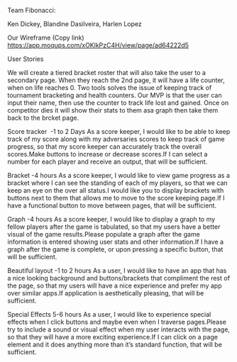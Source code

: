 Team Fibonacci:

Ken Dickey, Blandine Dasilveira, Harlen Lopez


Our Wireframe (Copy link)
https://app.moqups.com/xOKlkPzC4H/view/page/ad64222d5

User Stories

We will create a tiered bracket roster that will also take the user to a secondary page. When they reach the 2nd page, it will have a life counter, when on life reaches 0. Two tools solves the issue of keeping track of tournament bracketing and health counters. Our MVP is that the user can input their name, then use the counter to track life lost and gained. Once on competitor dies it will show their stats to them asa graph then take them back to the brcket page.

Score tracker  -1 to 2 Days
As a score keeper, I would like to be able to keep track of my score along with my adversaries scores to keep track of game progress, so that my score keeper can accurately track the overall scores.Make buttons to increase or decrease scores.If I can select a number for each player and receive an output, that will be sufficient.

Bracket -4 hours
As a score keeper, I would like to view game progress as a bracket where I can see the standing of each of my players, so that we can keep an eye on the over all status.I would like you to display brackets with buttons next to them that allows me to move to the score keeping page.If I have a functional button to move between pages, that will be sufficient.

Graph -4 hours
As a score keeper, I would like to display a graph to my fellow players after the game is tabulated, so that my users have a better visual of the game results.Please populate a graph after the game information is entered showing user stats and other information.If I have a graph after the game is complete, or upon pressing a specific button, that will be sufficient.

Beautiful layout -1 to 2 hours
As a user, I would like to have an app that has a nice looking background and buttons/brackets that compliment the rest of the page, so that my users will have a nice experience and prefer my app over similar apps.If application is aesthetically pleasing, that will be sufficient.

Special Effects 5-6 hours
As a user, I would like to experience special effects when I click buttons and maybe even when I traverse pages.Please try to include a sound or visual effect when my user interacts with the page, so that they will have a more exciting experience.If I can click on a page element and it does anything more than it’s standard function, that will be sufficient.

